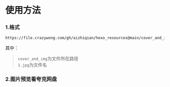 # 使用方法

### 1.格式
```
https://file.crazywong.com/gh/aizhiqian/hexo_resources@main/cover_and_img/1.jpg
```
其中：
>``cover_and_img``为文件所在路径   
>``1.jpg``为文件名

### 2.图片预览看夸克网盘
